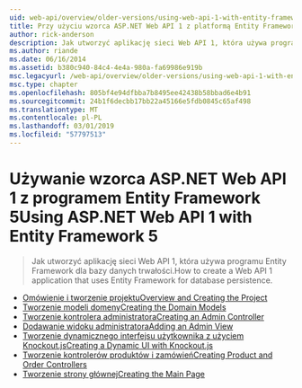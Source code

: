 ```yaml
---
uid: web-api/overview/older-versions/using-web-api-1-with-entity-framework-5/index
title: Przy użyciu wzorca ASP.NET Web API 1 z platformą Entity Framework 5 | Dokumentacja firmy Microsoft
author: rick-anderson
description: Jak utworzyć aplikację sieci Web API 1, która używa programu Entity Framework dla bazy danych trwałości.
ms.author: riande
ms.date: 06/16/2014
ms.assetid: b380c940-84c4-4e4a-980a-fa69986e919b
msc.legacyurl: /web-api/overview/older-versions/using-web-api-1-with-entity-framework-5
msc.type: chapter
ms.openlocfilehash: 805bf4e94dfbba7b8495ee42438b58bbad6e4b91
ms.sourcegitcommit: 24b1f6decbb17bb22a45166e5fdb0845c65af498
ms.translationtype: MT
ms.contentlocale: pl-PL
ms.lasthandoff: 03/01/2019
ms.locfileid: "57797513"
---
```

<a name="using-aspnet-web-api-1-with-entity-framework-5"></a><span data-ttu-id="b61fc-103">Używanie wzorca ASP.NET Web API 1 z programem Entity Framework 5</span><span class="sxs-lookup"><span data-stu-id="b61fc-103">Using ASP.NET Web API 1 with Entity Framework 5</span></span>
====================
> <span data-ttu-id="b61fc-104">Jak utworzyć aplikację sieci Web API 1, która używa programu Entity Framework dla bazy danych trwałości.</span><span class="sxs-lookup"><span data-stu-id="b61fc-104">How to create a Web API 1 application that uses Entity Framework for database persistence.</span></span>


- [<span data-ttu-id="b61fc-105">Omówienie i tworzenie projektu</span><span class="sxs-lookup"><span data-stu-id="b61fc-105">Overview and Creating the Project</span></span>](using-web-api-with-entity-framework-part-1.md)
- [<span data-ttu-id="b61fc-106">Tworzenie modeli domeny</span><span class="sxs-lookup"><span data-stu-id="b61fc-106">Creating the Domain Models</span></span>](using-web-api-with-entity-framework-part-2.md)
- [<span data-ttu-id="b61fc-107">Tworzenie kontrolera administratora</span><span class="sxs-lookup"><span data-stu-id="b61fc-107">Creating an Admin Controller</span></span>](using-web-api-with-entity-framework-part-3.md)
- [<span data-ttu-id="b61fc-108">Dodawanie widoku administratora</span><span class="sxs-lookup"><span data-stu-id="b61fc-108">Adding an Admin View</span></span>](using-web-api-with-entity-framework-part-4.md)
- [<span data-ttu-id="b61fc-109">Tworzenie dynamicznego interfejsu użytkownika z użyciem Knockout.js</span><span class="sxs-lookup"><span data-stu-id="b61fc-109">Creating a Dynamic UI with Knockout.js</span></span>](using-web-api-with-entity-framework-part-5.md)
- [<span data-ttu-id="b61fc-110">Tworzenie kontrolerów produktów i zamówień</span><span class="sxs-lookup"><span data-stu-id="b61fc-110">Creating Product and Order Controllers</span></span>](using-web-api-with-entity-framework-part-6.md)
- [<span data-ttu-id="b61fc-111">Tworzenie strony głównej</span><span class="sxs-lookup"><span data-stu-id="b61fc-111">Creating the Main Page</span></span>](using-web-api-with-entity-framework-part-7.md)
